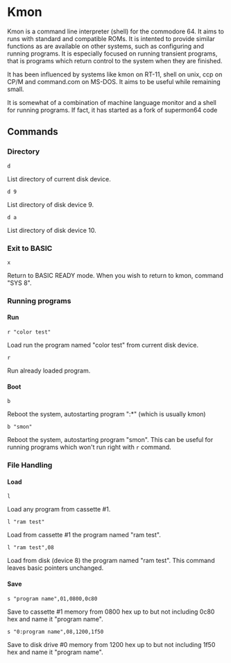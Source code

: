 # Kmon

Kmon is a command line interpreter (shell) for the commodore 64. It aims to runs with standard and compatible ROMs.
It is intented to provide similar functions as are available on other systems, such as configuring and running programs.
It is especially focused on running transient programs, that is programs which return control to the system when they are finished.

It has been influenced by systems like kmon on RT-11, shell on unix, ccp on CP/M and command.com on MS-DOS.
It aims to be useful while remaining small.

It is somewhat of a combination of machine language monitor and a shell for running programs.
If fact, it has started as a fork of supermon64 code

## Commands

### Directory

```
d
```

List directory of current disk device.

```
d 9
```

List directory of disk device 9.

```
d a
```

List directory of disk device 10.


### Exit to BASIC

```
x
```

Return to BASIC READY mode. When you wish to return to kmon,
command "SYS 8".  

### Running programs

#### Run

```
r "color test"
```

Load run the program named "color test" from current disk device.

```
r
```
Run already loaded program.

#### Boot

```
b 
```

Reboot the system, autostarting program ":*" (which is usually kmon)

```
b "smon"
```
     
Reboot the system, autostarting program "smon". 
This can be useful for running programs which won't run right with `r` command.


### File Handling

#### Load 

```
l
```
Load any program from cassette #1.

```
l "ram test"
```

Load from cassette #1 the program named "ram test".

```
l "ram test",08
```

Load from disk (device 8) the program named  "ram test". This
command leaves basic pointers unchanged.

#### Save

```
s "program name",01,0800,0c80
```

Save to cassette #1 memory from 0800 hex up to but not including
0c80 hex and name it "program name".

```
s "0:program name",08,1200,1f50
```
     
Save to disk drive #0 memory from 1200 hex up to but not including
1f50 hex and name it "program name".

##
